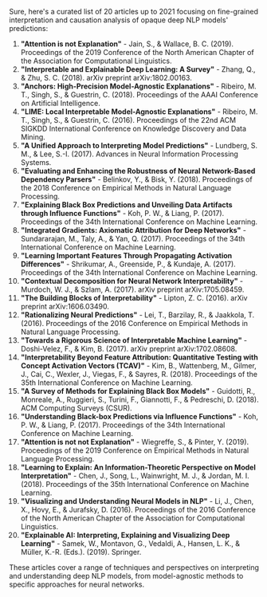 Sure, here's a curated list of 20 articles up to 2021 focusing on fine-grained interpretation and causation analysis of opaque deep NLP models' predictions:

1. **"Attention is not Explanation"** - Jain, S., & Wallace, B. C. (2019). Proceedings of the 2019 Conference of the North American Chapter of the Association for Computational Linguistics.
2. **"Interpretable and Explainable Deep Learning: A Survey"** - Zhang, Q., & Zhu, S. C. (2018). arXiv preprint arXiv:1802.00163.
3. **"Anchors: High-Precision Model-Agnostic Explanations"** - Ribeiro, M. T., Singh, S., & Guestrin, C. (2018). Proceedings of the AAAI Conference on Artificial Intelligence.
4. **"LIME: Local Interpretable Model-Agnostic Explanations"** - Ribeiro, M. T., Singh, S., & Guestrin, C. (2016). Proceedings of the 22nd ACM SIGKDD International Conference on Knowledge Discovery and Data Mining.
5. **"A Unified Approach to Interpreting Model Predictions"** - Lundberg, S. M., & Lee, S.-I. (2017). Advances in Neural Information Processing Systems.
6. **"Evaluating and Enhancing the Robustness of Neural Network-Based Dependency Parsers"** - Belinkov, Y., & Bisk, Y. (2018). Proceedings of the 2018 Conference on Empirical Methods in Natural Language Processing.
7. **"Explaining Black Box Predictions and Unveiling Data Artifacts through Influence Functions"** - Koh, P. W., & Liang, P. (2017). Proceedings of the 34th International Conference on Machine Learning.
8. **"Integrated Gradients: Axiomatic Attribution for Deep Networks"** - Sundararajan, M., Taly, A., & Yan, Q. (2017). Proceedings of the 34th International Conference on Machine Learning.
9. **"Learning Important Features Through Propagating Activation Differences"** - Shrikumar, A., Greenside, P., & Kundaje, A. (2017). Proceedings of the 34th International Conference on Machine Learning.
10. **"Contextual Decomposition for Neural Network Interpretability"** - Murdoch, W. J., & Szlam, A. (2017). arXiv preprint arXiv:1705.08459.
11. **"The Building Blocks of Interpretability"** - Lipton, Z. C. (2016). arXiv preprint arXiv:1606.03490.
12. **"Rationalizing Neural Predictions"** - Lei, T., Barzilay, R., & Jaakkola, T. (2016). Proceedings of the 2016 Conference on Empirical Methods in Natural Language Processing.
13. **"Towards a Rigorous Science of Interpretable Machine Learning"** - Doshi-Velez, F., & Kim, B. (2017). arXiv preprint arXiv:1702.08608.
14. **"Interpretability Beyond Feature Attribution: Quantitative Testing with Concept Activation Vectors (TCAV)"** - Kim, B., Wattenberg, M., Gilmer, J., Cai, C., Wexler, J., Viegas, F., & Sayres, R. (2018). Proceedings of the 35th International Conference on Machine Learning.
15. **"A Survey of Methods for Explaining Black Box Models"** - Guidotti, R., Monreale, A., Ruggieri, S., Turini, F., Giannotti, F., & Pedreschi, D. (2018). ACM Computing Surveys (CSUR).
16. **"Understanding Black-box Predictions via Influence Functions"** - Koh, P. W., & Liang, P. (2017). Proceedings of the 34th International Conference on Machine Learning.
17. **"Attention is not not Explanation"** - Wiegreffe, S., & Pinter, Y. (2019). Proceedings of the 2019 Conference on Empirical Methods in Natural Language Processing.
18. **"Learning to Explain: An Information-Theoretic Perspective on Model Interpretation"** - Chen, J., Song, L., Wainwright, M. J., & Jordan, M. I. (2018). Proceedings of the 35th International Conference on Machine Learning.
19. **"Visualizing and Understanding Neural Models in NLP"** - Li, J., Chen, X., Hovy, E., & Jurafsky, D. (2016). Proceedings of the 2016 Conference of the North American Chapter of the Association for Computational Linguistics.
20. **"Explainable AI: Interpreting, Explaining and Visualizing Deep Learning"** - Samek, W., Montavon, G., Vedaldi, A., Hansen, L. K., & Müller, K.-R. (Eds.). (2019). Springer.

These articles cover a range of techniques and perspectives on interpreting and understanding deep NLP models, from model-agnostic methods to specific approaches for neural networks.